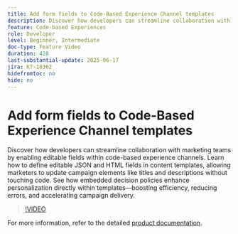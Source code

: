 ```yaml
---
title: Add form fields to Code-Based Experience Channel templates
description: Discover how developers can streamline collaboration with marketing teams by enabling editable fields within code-based experience channels. Learn how to define editable JSON and HTML fields in content templates, allowing marketers to update campaign elements like titles and descriptions without touching code. See how embedded decision policies enhance personalization directly within templates—boosting efficiency, reducing errors, and accelerating campaign delivery.
feature: Code-based Experiences
role: Developer
level: Beginner, Intermediate
doc-type: Feature Video
duration: 428
last-substantial-update: 2025-06-17
jira: KT-18362
hidefromtoc: no
hide: no
---
```


# Add form fields to Code-Based Experience Channel templates

Discover how developers can streamline collaboration with marketing teams by enabling editable fields within code-based experience channels. Learn how to define editable JSON and HTML fields in content templates, allowing marketers to update campaign elements like titles and descriptions without touching code. See how embedded decision policies enhance personalization directly within templates—boosting efficiency, reducing errors, and accelerating campaign delivery.

>[!VIDEO](https://video.tv.adobe.com/v/3463990/?learn=on&enablevpops)

For more information, refer to the detailed [product documentation](https://experienceleague.adobe.com/en/docs/journey-optimizer/using/channels/code-based-experience/create-code-based-experiences/code-based-form-fields).
